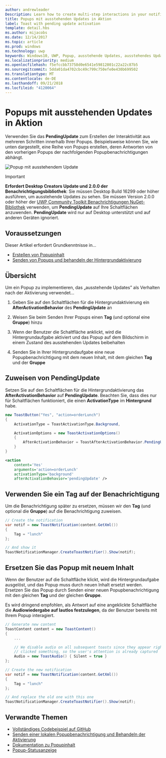 ```yaml
---
author: andrewleader
Description: Learn how to create multi-step interactions in your notifications.
title: Popups mit ausstehenden Updates in Aktion
label: Toast with pending update activation
template: detail.hbs
ms.author: mijacobs
ms.date: 12/14/2017
ms.topic: article
ms.prod: windows
ms.technology: uwp
keywords: Windows10, UWP, Popup, ausstehende Updates, ausstehendes Update, Interaktivität aus mehreren Schritten, Interaktivitäten aus mehreren Schritten
ms.localizationpriority: medium
ms.openlocfilehash: f5efccbb73758d0e6541e59812801c22a22c87b5
ms.sourcegitcommit: 5dda01da4702cbc49c799c750efe0e430b699502
ms.translationtype: MT
ms.contentlocale: de-DE
ms.lasthandoff: 09/21/2018
ms.locfileid: "4120064"
---
```

# <a name="toast-with-pending-update-activation"></a>Popups mit ausstehenden Updates in Aktion

Verwenden Sie das **PendingUpdate** zum Erstellen der Interaktivität aus mehreren Schritten innerhalb Ihrer Popups. Beispielsweise können Sie, wie unten dargestellt, eine Reihe von Popups erstellen, deren Antworten von den vorherigen Popups der nachfolgenden Popupbenachrichtigungen abhängt.

![Popup mit ausstehendem Update](images/toast-pendingupdate.gif)

> [!IMPORTANT]
> **Erfordert Desktop Creators Update und 2.0.0 der Benachrichtigungsbibliothek**: Sie müssen Desktop Build 16299 oder höher ausführen, um ausstehende Updates zu sehen. Sie müssen Version 2.0.0 oder höher der [UWP Community Toolkit Benachrichtigungen NuGet-Bibliothek](https://www.nuget.org/packages/Microsoft.Toolkit.Uwp.Notifications/) verwenden, um **PendingUpdate** auf Ihre Schaltflächen anzuwenden. **PendingUpdate** wird nur auf Desktop unterstützt und auf anderen Geräten ignoriert.


## <a name="prerequisites"></a>Voraussetzungen

Dieser Artikel erfordert Grundkenntnisse in...

- [Erstellen von Popupinhalt](adaptive-interactive-toasts.md)
- [Senden von Popups und behandeln der Hintergrundaktivierung](send-local-toast.md)


## <a name="overview"></a>Übersicht

Um ein Popup zu implementieren, das „ausstehende Updates” als Verhalten nach der Aktivierung verwendet...

1. Geben Sie auf den Schaltflächen für die Hintergrundaktivierung ein **AfterActivationBehavior** des **PendingUpdate** an

2. Weisen Sie beim Senden Ihrer Popups einen **Tag** (und optional eine **Gruppe**) hinzu

3. Wenn der Benutzer die Schaltfläche anklickt, wird die Hintergrundaufgabe aktiviert und das Popup auf dem Bildschirm in einem Zustand des ausstehenden Updates beibehalten

4. Senden Sie in Ihrer Hintergrundaufgabe eine neue Popupbenachrichtigung mit dem neuen Inhalt, mit dem gleichen **Tag** und der **Gruppe**


## <a name="assign-pendingupdate"></a>Zuweisen von PendingUpdate

Setzen Sie auf den Schaltflächen für die Hintergrundaktivierung das **AfterActivationBehavior** auf **PendingUpdate**. Beachten Sie, dass dies nur für Schaltflächen funktioniert, die einen **ActivationType** im **Hintergrund** habe.

```csharp
new ToastButton("Yes", "action=orderLunch")
{
    ActivationType = ToastActivationType.Background,

    ActivationOptions = new ToastActivationOptions()
    {
        AfterActivationBehavior = ToastAfterActivationBehavior.PendingUpdate
    }
}
```

```xml
<action
    content='Yes'
    arguments='action=orderLunch'
    activationType='background'
    afterActivationBehavior='pendingUpdate' />
```


## <a name="use-a-tag-on-the-notification"></a>Verwenden Sie ein Tag auf der Benachrichtigung

Um die Benachrichtigung später zu ersetzen, müssen wir den **Tag** (und optional die **Gruppe**) auf die Benachrichtigung zuweisen.

```csharp
// Create the notification
var notif = new ToastNotification(content.GetXml())
{
    Tag = "lunch"
};

// And show it
ToastNotificationManager.CreateToastNotifier().Show(notif);
```


## <a name="replace-the-toast-with-new-content"></a>Ersetzen Sie das Popup mit neuem Inhalt

Wenn der Benutzer auf die Schaltfläche klickt, wird die Hintergrundaufgabe ausgelöst, und das Popup muss durch neuen Inhalt ersetzt werden. Ersetzen Sie das Popup durch Senden einer neuen Popupbenachrichtigung mit den gleichen **Tag** und der gleichen **Gruppe**.

Es wird dringend empfohlen, als Antwort auf eine angeklickte Schaltfläche die **Audiowiedergabe auf lautlos festzulegen**, da der Benutzer bereits mit Ihrem Popup interagiert.

```csharp
// Generate new content
ToastContent content = new ToastContent()
{
    ...

    // We disable audio on all subsequent toasts since they appear right after the user
    // clicked something, so the user's attention is already captured
    Audio = new ToastAudio() { Silent = true }
};

// Create the new notification
var notif = new ToastNotification(content.GetXml())
{
    Tag = "lunch"
};

// And replace the old one with this one
ToastNotificationManager.CreateToastNotifier().Show(notif);
```


## <a name="related-topics"></a>Verwandte Themen

- [Vollständiges Codebeispiel auf GitHub](https://github.com/WindowsNotifications/quickstart-toast-pending-update)
- [Senden einer lokalen Popupbenachrichtigung und Behandeln der Aktivierung](send-local-toast.md)
- [Dokumentation zu Popupinhalt](adaptive-interactive-toasts.md)
- [Popup-Statusanzeige](toast-progress-bar.md)